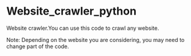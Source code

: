 # Website_crawler_python
Website crawler.You can use this code to crawl any website.

Note: Depending on the website you are considering, you may need to change part of the code.

